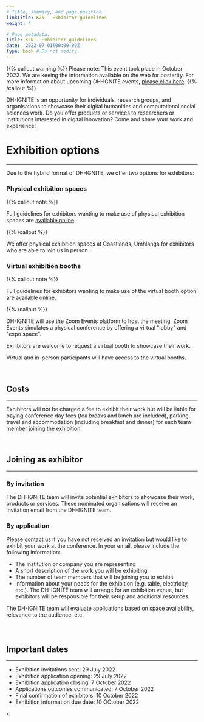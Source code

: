 ```yaml
---
# Title, summary, and page position.
linktitle: KZN - Exhibitor guidelines
weight: 4

# Page metadata.
title: KZN - Exhibitor guidelines
date: '2022-07-01T00:00:00Z'
type: book # Do not modify.
---
```


{{% callout warning %}}
Please note: This event took place in October 2022. We are keeing the information available on the web for posterity.
For more information about upcoming DH-IGNITE events, [please click here](../../#event).
{{% /callout %}}

DH-IGNITE is an opportunity for individuals, research groups, and organisations to showcase their digital humanities and computational social sciences work. Do you offer products or services to researchers or institutions interested in digital innovation? Come and share your work and experience!

# Exhibition options
---


Due to the hybrid format of DH-IGNITE, we offer two options for exhibitors:

### Physical exhibition spaces

{{% callout note %}}

Full guidelines for exhibitors wanting to make use of physical exhibition spaces are [available online](https://docs.google.com/document/d/1EBDJTaU8m3f56AlDut7rIMlptk9KN2eCnNt3k-TmShE/edit?usp=sharing).

{{% /callout %}}


We offer physical exhibition spaces at Coastlands, Umhlanga for exhibitors who are able to join us in person. 


### Virtual exhibition booths

{{% callout note %}}

Full guidelines for exhibitors wanting to make use of the virtual booth option are [available online](https://docs.google.com/document/d/1BDMw6bfRIEhcbq7RIVUtshEmvcTlDO0xAQgwVdh_WOA/edit?usp=sharing).

{{% /callout %}}

DH-IGNITE will use the Zoom Events platform to host the meeting. Zoom Events simulates a physical conference by offering a virtual "lobby" and "expo space".

Exhibitors are welcome to request a virtual booth to showcase their work.

Virtual and in-person participants will have access to the virtual booths.

<br>


## Costs
---

Exhibitors will not be charged a fee to exhibit their work but will be liable for paying conference day fees (tea breaks and lunch are included), parking, travel and accommodation (including breakfast and dinner) for each team member joining the exhibition.

<br>

## Joining as exhibitor
---

### By invitation

The DH-IGNITE team will invite potential exhibitors to showcase their work, products or services. These nominated organisations will receive an invitation email from the DH-IGNITE team.



### By application

Please [contact us](../..contact) if you have not received an invitation but would like to exhibit your work at the conference. In your email, please include the following information:

- The institution or company you are representing
- A short description of the work you will be exhibiting 
- The number of team members that will be joining you to exhibit
- Information about your needs for the exhibition (e.g. table, electricity, etc.). The DH-IGNITE team will arrange for an exhibition venue, but exhibitors will be responsible for their setup and additional resources.

The DH-IGNITE team will evaluate applications based on space availability, relevance to the audience, etc.

<br>

#

## Important dates
---

- Exhibition invitations sent:        29 July 2022
- Exhibition application opening:     29 July 2022
- Exhibition application closing:     7 October 2022
- Applications outcomes communicated: 7 October 2022
- Final confirmation of exhibitors:   10 October 2022
- Exhibition information due date:    10 OCtober 2022

<